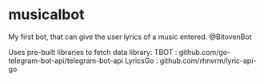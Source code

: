 # musicalbot
My first bot, that can give the user lyrics of a music entered.
@BitovenBot


Uses pre-built libraries to fetch data
library:
TBOT : github.com/go-telegram-bot-api/telegram-bot-api
LyricsGo : github.com/rhnvrm/lyric-api-go
